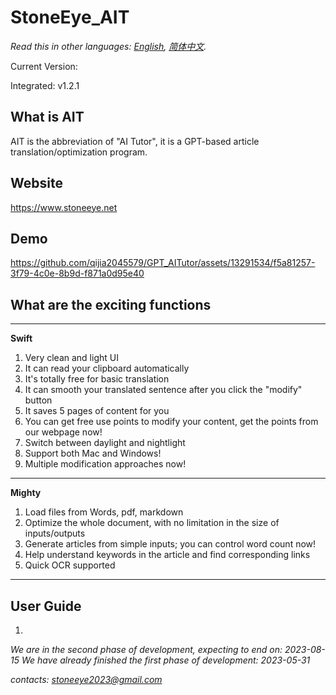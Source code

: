 # StoneEye_AIT

*Read this in other languages: [English](README.md), [简体中文](README-CN.md).*

Current Version: 

Integrated: v1.2.1

## What is AIT

AIT is the abbreviation of "AI Tutor", it is a GPT-based article translation/optimization program.

## Website

https://www.stoneeye.net

## Demo



https://github.com/qijia2045579/GPT_AITutor/assets/13291534/f5a81257-3f79-4c0e-8b9d-f871a0d95e40




## What are the exciting functions

----

**Swift**

1. Very clean and light UI
2. It can read your clipboard automatically
3. It's totally free for basic translation
4. It can smooth your translated sentence after you click the "modify" button
5. It saves 5 pages of content for you
6. You can get free use points to modify your content, get the points from our webpage now!
7. Switch between daylight and nightlight
8. Support both Mac and Windows!
9. Multiple modification approaches now!


----
**Mighty**

1. Load files from Words, pdf, markdown
2. Optimize the whole document, with no limitation in the size of inputs/outputs
3. Generate articles from simple inputs; you can control word count now!
4. Help understand keywords in the article and find corresponding links
5. Quick OCR supported


----
## User Guide
1. 

*We are in the second phase of development, expecting to end on: 2023-08-15*
*We have already finished the first phase of development: 2023-05-31*

*contacts: stoneeye2023@gmail.com*
